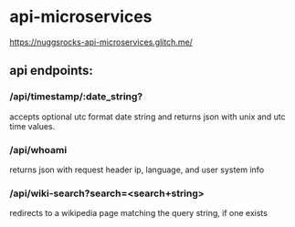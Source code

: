 # api-microservices

https://nuggsrocks-api-microservices.glitch.me/

## api endpoints:

### /api/timestamp/:date_string?
accepts optional utc format date string and returns json with unix and utc time values.

### /api/whoami
returns json with request header ip, language, and user system info

### /api/wiki-search?search=<search+string>
redirects to a wikipedia page matching the query string, if one exists